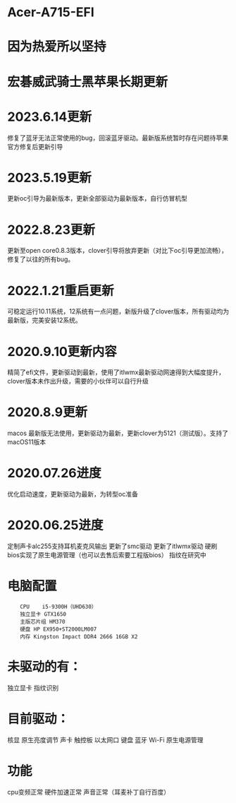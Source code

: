 # Acer-A715-EFI
# 因为热爱所以坚持
# 宏碁威武骑士黑苹果长期更新

# 2023.6.14更新
  修复了蓝牙无法正常使用的bug，回滚蓝牙驱动。最新版系统暂时存在问题待苹果官方修复后更新引导
# 2023.5.19更新
  更新oc引导为最新版本，更新全部驱动为最新版本，自行仿冒机型
# 2022.8.23更新
  更新至open core0.8.3版本，clover引导将放弃更新（对比下oc引导更加流畅），修复了以往的所有bug。
# 2022.1.21重启更新
可稳定运行10.11系统，12系统有一点问题，新版升级了clover版本，所有驱动均为最新版，完美安装12系统。
# 2020.9.10更新内容
  精简了efi文件，更新驱动到最新，使用了itlwmx最新驱动网速得到大幅度提升，clover版本未作出升级，需要的小伙伴可以自行升级 
# 2020.8.9更新
macos 最新版无法使用，更新驱动为最新，更新clover为5121（测试版）。支持了macOS11版本
# 2020.07.26进度
优化启动速度，更新驱动为最新，为转型oc准备
# 2020.06.25进度
定制声卡alc255支持耳机麦克风输出
更新了smc驱动
更新了itlwmx驱动
硬刷bios实现了原生电源管理（也可以去售后索要工程版bios）
指纹在研究中
# 电脑配置
        CPU    i5-9300H（UHD630） 
        独立显卡 GTX1650 
        主版芯片组 HM370 
        硬盘 HP EX950+ST2000LM007 
        内存 Kingston Impact DDR4 2666 16GB X2 
# 未驱动的有：
独立显卡
指纹识别
# 目前驱动：
核显
原生亮度调节
声卡
触控板
以太网口
键盘 
蓝牙
Wi-Fi
原生电源管理
# 功能
cpu变频正常
硬件加速正常
声音正常（耳麦补丁自行百度）

